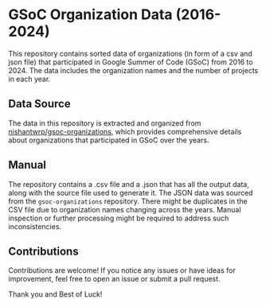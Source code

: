 # GSoC Organization Data (2016-2024)

This repository contains sorted data of organizations (in form of a csv and json file) that participated in Google Summer of Code (GSoC) from 2016 to 2024. The data includes the organization names and the number of projects in each year.

## Data Source

The data in this repository is extracted and organized from [nishantwrp/gsoc-organizations](https://github.com/nishantwrp/gsoc-organizations), which provides comprehensive details about organizations that participated in GSoC over the years.

## Manual

The repository contains a .csv file and a .json that has all the output data, along with the source file used to generate it. The JSON data was sourced from the `gsoc-organizations` repository. There might be duplicates in the CSV file due to organization names changing across the years. Manual inspection or further processing might be required to address such inconsistencies.

## Contributions

Contributions are welcome! If you notice any issues or have ideas for improvement, feel free to open an issue or submit a pull request.

Thank you and Best of Luck!

